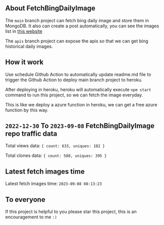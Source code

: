 ## About FetchBingDailyImage

The `main` branch project can fetch bing daily image and store them in MongoDB.
It also can create a post automatically, you can see the images list in [this website](https://oursalbum.netlify.app)

The `apis` branch project can expose the apis so that we can get bing historical daily images.

## How it work

Use schedule Github Action to automatically update readme.md file to trigger the Github Action to deploy main branch project to heroku.

After deploying in heroku, heroku will automatically execute `npm start` command to run this project, so we can fetch the image everyday.

This is like we deploy a azure function in heroku, we can get a free azure function by this way.

## `2022-12-30` To `2023-09-08` FetchBingDailyImage repo traffic data

Total views data: `{ count: 633, uniques: 182 }`

Total clones data: `{ count: 588, uniques: 395 }`

## Latest fetch images time

Latest fetch images time: `2023-09-08 08:13:23`

## To everyone

If this project is helpful to you please star this project, this is an encouragement to me `:)`




